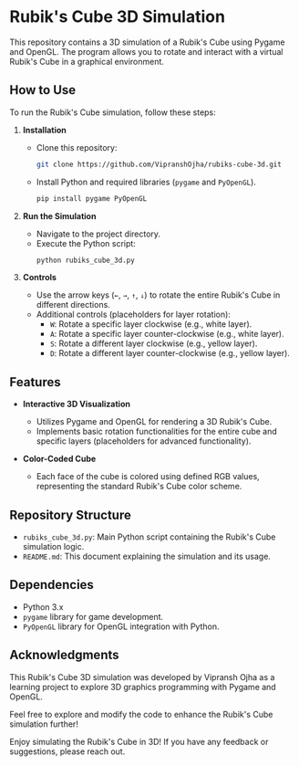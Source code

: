 # Rubik's Cube 3D Simulation

This repository contains a 3D simulation of a Rubik's Cube using Pygame and OpenGL. The program allows you to rotate and interact with a virtual Rubik's Cube in a graphical environment.

## How to Use

To run the Rubik's Cube simulation, follow these steps:

1. **Installation**
   - Clone this repository:
     ```bash
     git clone https://github.com/VipranshOjha/rubiks-cube-3d.git
     ```
   - Install Python and required libraries (`pygame` and `PyOpenGL`).
     ```bash
     pip install pygame PyOpenGL
     ```

2. **Run the Simulation**
   - Navigate to the project directory.
   - Execute the Python script:
     ```bash
     python rubiks_cube_3d.py
     ```

3. **Controls**
   - Use the arrow keys (`←`, `→`, `↑`, `↓`) to rotate the entire Rubik's Cube in different directions.
   - Additional controls (placeholders for layer rotation):
     - `W`: Rotate a specific layer clockwise (e.g., white layer).
     - `A`: Rotate a specific layer counter-clockwise (e.g., white layer).
     - `S`: Rotate a different layer clockwise (e.g., yellow layer).
     - `D`: Rotate a different layer counter-clockwise (e.g., yellow layer).

## Features

- **Interactive 3D Visualization**
  - Utilizes Pygame and OpenGL for rendering a 3D Rubik's Cube.
  - Implements basic rotation functionalities for the entire cube and specific layers (placeholders for advanced functionality).

- **Color-Coded Cube**
  - Each face of the cube is colored using defined RGB values, representing the standard Rubik's Cube color scheme.

## Repository Structure

- `rubiks_cube_3d.py`: Main Python script containing the Rubik's Cube simulation logic.
- `README.md`: This document explaining the simulation and its usage.

## Dependencies

- Python 3.x
- `pygame` library for game development.
- `PyOpenGL` library for OpenGL integration with Python.

## Acknowledgments

This Rubik's Cube 3D simulation was developed by Vipransh Ojha as a learning project to explore 3D graphics programming with Pygame and OpenGL.

Feel free to explore and modify the code to enhance the Rubik's Cube simulation further!

Enjoy simulating the Rubik's Cube in 3D! If you have any feedback or suggestions, please reach out.
